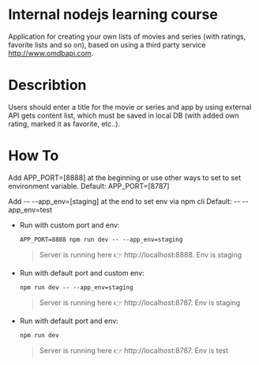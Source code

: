 # Internal nodejs learning course

Application for creating your own lists of movies and series (with ratings, favorite lists and so on), based on using a third party service http://www.omdbapi.com.

# Describtion

Users should enter a title for the movie or series and app by using external API gets content list, which must be saved in local DB (with added own rating, marked it as favorite, etc..).

# How To

Add APP_PORT=[8888] at the beginning or use other ways to set to set environment variable.
Default: APP_PORT=[8787]

Add -- --app_env=[staging] at the end to set env via npm cli
Default: -- --app_env=test

- Run with custom port and env:

  `APP_PORT=8888 npm run dev -- --app_env=staging`

  > Server is running here 👉 http://localhost:8888. Env is staging

- Run with default port and custom env:

  `npm run dev -- --app_env=staging`

  > Server is running here 👉 http://localhost:8787. Env is staging

- Run with default port and env:

  `npm run dev`

  > Server is running here 👉 http://localhost:8787. Env is test

